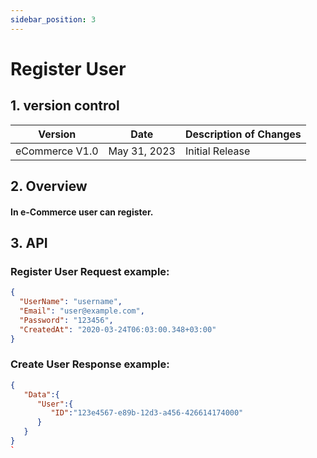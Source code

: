```yaml
---
sidebar_position: 3
---
```


# Register User

## 1. version control

| Version        | Date         | Description of Changes |
| -------------- | ------------ | ---------------------- |
| eCommerce V1.0 | May 31, 2023 | Initial Release        |

## 2. Overview

#### In e-Commerce user can register.

## 3. API

### Register User Request example:

```json
{
  "UserName": "username",
  "Email": "user@example.com",
  "Password": "123456",
  "CreatedAt": "2020-03-24T06:03:00.348+03:00"
}
```

### Create User Response example:

```json
{
   "Data":{
      "User":{
         "ID":"123e4567-e89b-12d3-a456-426614174000"
      }
   }
}
`
```
